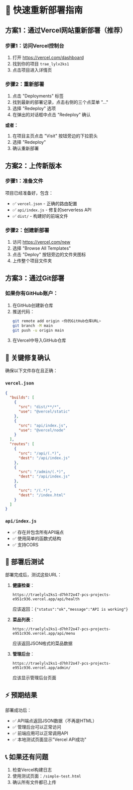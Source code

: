 # 🚀 快速重新部署指南

## 方案1：通过Vercel网站重新部署（推荐）

### 步骤1：访问Vercel控制台
1. 打开 https://vercel.com/dashboard
2. 找到你的项目 `trae_lylv2ks1`
3. 点击项目进入详情页

### 步骤2：重新部署
1. 点击 "Deployments" 标签
2. 找到最新的部署记录，点击右侧的三个点菜单 "..."
3. 选择 "Redeploy" 选项
4. 在弹出的对话框中点击 "Redeploy" 确认

**或者：**
1. 在项目主页点击 "Visit" 按钮旁边的下拉箭头
2. 选择 "Redeploy"
3. 确认重新部署

## 方案2：上传新版本

### 步骤1：准备文件
项目已经准备好，包含：
- ✅ `vercel.json` - 正确的路由配置
- ✅ `api/index.js` - 修复的serverless API
- ✅ `dist/` - 构建好的前端文件

### 步骤2：创建新部署
1. 访问 https://vercel.com/new
2. 选择 "Browse All Templates"
3. 点击 "Deploy" 按钮旁边的文件夹图标
4. 上传整个项目文件夹

## 方案3：通过Git部署

### 如果你有GitHub账户：
1. 在GitHub创建新仓库
2. 推送代码：
   ```bash
   git remote add origin <你的GitHub仓库URL>
   git branch -M main
   git push -u origin main
   ```
3. 在Vercel中导入GitHub仓库

## 🔧 关键修复确认

确保以下文件存在且正确：

### `vercel.json`
```json
{
  "builds": [
    {
      "src": "dist/**/*",
      "use": "@vercel/static"
    },
    {
      "src": "api/index.js",
      "use": "@vercel/node"
    }
  ],
  "routes": [
    {
      "src": "/api/(.*)",
      "dest": "/api/index.js"
    },
    {
      "src": "/admin/(.*)",
      "dest": "/api/index.js"
    },
    {
      "src": "/(.*)",
      "dest": "/index.html"
    }
  ]
}
```

### `api/index.js`
- ✅ 存在并包含所有API端点
- ✅ 使用简单的函数式结构
- ✅ 支持CORS

## 🧪 部署后测试

部署完成后，测试这些URL：

1. **健康检查**：
   ```
   https://traelylv2ks1-d7hh72o47-pcs-projects-e951c936.vercel.app/api/health
   ```
   应该返回：`{"status":"ok","message":"API is working"}`

2. **菜品列表**：
   ```
   https://traelylv2ks1-d7hh72o47-pcs-projects-e951c936.vercel.app/api/menu
   ```
   应该返回JSON格式的菜品数据

3. **管理后台**：
   ```
   https://traelylv2ks1-d7hh72o47-pcs-projects-e951c936.vercel.app/admin/
   ```
   应该显示管理后台页面

## ⚡ 预期结果

部署成功后：
- ✅ API端点返回JSON数据（不再是HTML）
- ✅ 管理后台可以正常访问
- ✅ 前端应用可以正常调用API
- ✅ 本地测试页面显示"Vercel API成功"

## 📞 如果还有问题

1. 检查Vercel构建日志
2. 使用测试页面：`/simple-test.html`
3. 确认所有文件都已上传